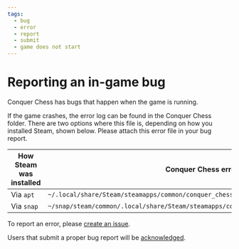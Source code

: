 ```yaml
---
tags:
  - bug
  - error
  - report
  - submit
  - game does not start
---
```


# Reporting an in-game bug
  
Conquer Chess has bugs that happen when the game is running.

If the game crashes, the error log can be found
in the Conquer Chess folder. There are two options where this file is,
depending on how you installed Steam, shown below.
Please attach this error file in your
bug report.

<!-- markdownlint-disable MD013 --><!-- Tables cannot be split up over lines, hence will break 80 characters per line -->

How Steam was installed|Conquer Chess error log path
-----------------------|----------------------------------------------------------------------------------------------
Via `apt`              |`~/.local/share/Steam/steamapps/common/conquer_chess/conquer_chess_error.txt`
Via `snap`             |`~/snap/steam/common/.local/share/Steam/steamapps/common/conquer_chess/conquer_chess_error.txt`

<!-- markdownlint-enable MD013 -->

To report an error, please
[create an issue](https://github.com/richelbilderbeek/conquer_chess/issues).

Users that submit a proper bug report will be
[acknowledged](acknowledgements.md).
